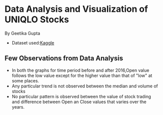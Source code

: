 
# Data Analysis and Visualization of UNIQLO Stocks
By Geetika Gupta
- Dataset used:[Kaggle](https://www.kaggle.com/datasets/daiearth22/uniqlo-fastretailing-stock-price-prediction)

## Few Observations from Data Analysis
- In both the graphs for time period before and after 2016,Open value follows the low value except for the higher value than that of "low" at some places. 
- Any particular trend is not observed between the median and volume of stocks
- No particular pattern is observed between the value of stock trading and difference between Open an Close values that varies over the years.



